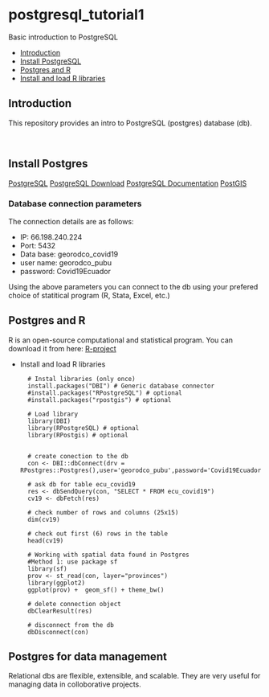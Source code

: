 # postgresql_tutorial1
Basic introduction to PostgreSQL

-   [Introduction](#introduction)
-   [Install PostgreSQL](#Install-PostgreSQL)
-   [Postgres and R](#Postgres-and-R)
-	[Install and load R libraries](#Install-and-load-R-libraries)


## Introduction
This repository provides an intro to PostgreSQL (postgres) database (db).

<br>

## Install Postgres

[PostgreSQL](https://www.postgresql.org/)
[PostgreSQL Download](https://www.enterprisedb.com/downloads/postgres-postgresql-downloads)
[PostgreSQL Documentation](https://www.postgresql.org/docs/current/)
[PostGIS](https://postgis.net/)

### Database connection parameters

The connection details are as follows:

  - IP: 66.198.240.224
  - Port: 5432
  - Data base: georodco_covid19
  - user name: georodco_pubu
  - password: Covid19Ecuador
  
Using the above parameters you can connect to the db using your prefered choice of statitical program (R, Stata, Excel, etc.)

## Postgres and R
R is an open-source computational and statistical program. You can download it from here: [R-project](https://www.r-project.org/)

* Install and load R libraries

		# Instal libraries (only once)
		install.packages("DBI") # Generic database connector 
		#install.packages("RPostgreSQL") # optional
		#install.packages("rpostgis") # optional
		
		# Load library
		library(DBI)
		library(RPostgreSQL) # optional
		library(RPostgis) # optional


		# create conection to the db
        con <- DBI::dbConnect(drv = RPostgres::Postgres(),user='georodco_pubu',password='Covid19Ecuador',host='66.198.240.224',port=5432,dbname='georodco_covid19')

		# ask db for table ecu_covid19
		res <- dbSendQuery(con, "SELECT * FROM ecu_covid19")
		cv19 <- dbFetch(res)
		
		# check number of rows and columns (25x15)
		dim(cv19)
		
		# check out first (6) rows in the table
		head(cv19)
		
        # Working with spatial data found in Postgres
		#Method 1: use package sf
		library(sf)
		prov <- st_read(con, layer="provinces")
		library(ggplot2)
		ggplot(prov) +  geom_sf() + theme_bw()
		
		# delete connection object
		dbClearResult(res)

		# disconnect from the db
		dbDisconnect(con)

		
## Postgres for data management

Relational dbs are flexible, extensible, and scalable. They are very useful for managing data in colloborative projects.
